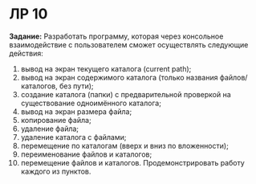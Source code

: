# ЛР 10

**Задание:**
Разработать программу, которая через консольное взаимодействие с пользователем сможет
осуществлять следующие действия:

1. вывод на экран текущего каталога (current path);
2. вывод на экран содержимого каталога (только названия файлов/каталогов, без пути);
3. создание каталога (папки) с предварительной проверкой на существование одноимённого каталога;
4. вывод на экран размера файла;
5. копирование файла;
6. удаление файла;
7. удаление каталога с файлами;
8. перемещение по каталогам (вверх и вниз по вложенности);
9. переименование файлов и каталогов;
10. перемещение файлов и каталогов.
Продемонстрировать работу каждого из пунктов.